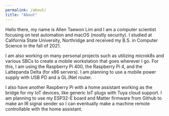 ```yaml
---
permalink: /about/
title: "About"
---
```


Hello there, my name is Allen Taewon Lim and I am a computer scientist focusing on test automation and macOS (mostly security). I studied at California State University, Northridge and received my B.S. in Computer Science in the fall of 2021.

I am also working on many personal projects such as utilizing microk8s and various SBCs to create a mobile workstation that goes wherever I go. For this, I am using the Raspberry Pi 400, the Raspberry Pi 4, and the Lattepanda Delta (for x86 servers). I am planning to use a mobile power supply with USB PD and a GL.INet router.

I also have another Raspberry Pi with a home assistant working as the bridge for my IoT devices, like generic IoT plugs with Tuya cloud support. I am planning to use my ESP32-E board and Matter firmware from Github to make an IR signal sender so I can eventually make a machine remote controllable with the home assistant.
